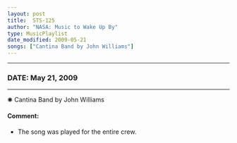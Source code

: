 ```yaml
---
layout: post
title:  STS-125
author: "NASA: Music to Wake Up By"
type: MusicPlaylist
date_modified: 2009-05-21
songs: ["Cantina Band by John Williams"]
---
```


----
### DATE: May 21, 2009
----
✺ Cantina Band by John Williams

#### Comment:
* The song was played for the entire crew.



<br/>
<center>
	<a target="_blank"
	   href="https://twitter.com/intent/tweet?hashtags=Space,NASA,Playlist,NASAWakeupCalls,SpaceProgram&text={{ page.author}}, '{{ page.songs.first }}' {{ page.title }}, {{ page.date | date: '%B %d, %Y' }}. {{ site.url }}{{ page.url }} @nasawakeupcalls">
	   <i class="fab fa-twitter" alt="Tweet this page" style="font-size: 1.3em;"></i>
	</a>
	&nbsp; 	<i class="fas fa-user-astronaut" style="font-size: 1.5em;"></i> &nbsp;
    <a type="amzn" search="'Cantina Band by John Williams'" category="popular music">
        <i class="fab fa-amazon" style="font-size: 1.3em;"></i>
    </a>
</center>
